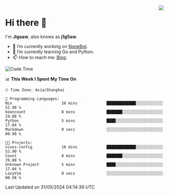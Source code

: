 <a href="#">
  <img align="right" src="https://github-readme-stats.vercel.app/api?username=j1g5awi&count_private=true&show_icons=true&title_color=80070B&text_color=B3B3B3&bg_color=212121&icon_color=80070B" />
</a>

# Hi there 👋

I'm **Jigsaw**, also knows as **j1g5aw**.

- 🔭 I’m currently working on [NoneBot](https://github.com/nonebot).
- 🌱 I’m currently learning Go and Python.
- 📫 How to reach me: [Blog](https://blog.maddestroyer.xyz/).

<!--START_SECTION:waka-->
![Code Time](http://img.shields.io/badge/Code%20Time-1%2C456%20hrs%2027%20mins-blue)

📊 **This Week I Spent My Time On** 

```text
🕑︎ Time Zone: Asia/Shanghai

💬 Programming Languages: 
Nix                      16 mins             █████████████░░░░░░░░░░░░   52.90 % 
beancount                8 mins              ███████░░░░░░░░░░░░░░░░░░   29.08 % 
Python                   5 mins              ████░░░░░░░░░░░░░░░░░░░░░   17.04 % 
Markdown                 0 secs              ░░░░░░░░░░░░░░░░░░░░░░░░░   00.98 % 

🐱‍💻 Projects: 
nixos-config             16 mins             █████████████░░░░░░░░░░░░   52.90 % 
Count                    8 mins              ███████░░░░░░░░░░░░░░░░░░   29.08 % 
Unknown Project          5 mins              ████░░░░░░░░░░░░░░░░░░░░░   17.04 % 
LazyVim                  0 secs              ░░░░░░░░░░░░░░░░░░░░░░░░░   00.98 % 
```


 Last Updated on 31/05/2024 04:14:39 UTC
<!--END_SECTION:waka-->
